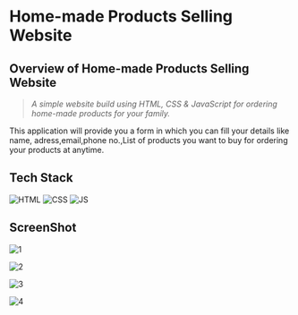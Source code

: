 # Home-made Products Selling Website

## Overview of Home-made Products Selling Website

> _A simple website build using HTML, CSS & JavaScript for ordering home-made products for your family._



This application will provide you a form in which you can fill your details like name, adress,email,phone no.,List of products you want to buy
 for ordering your products at anytime.


## Tech Stack

![HTML](https://img.shields.io/badge/html5%20-%23E34F26.svg?&style=for-the-badge&logo=html5&logoColor=white)
![CSS](https://img.shields.io/badge/css3%20-%231572B6.svg?&style=for-the-badge&logo=css3&logoColor=white)
![JS](https://img.shields.io/badge/javascript%20-%23323330.svg?&style=for-the-badge&logo=javascript&logoColor=%23F7DF1E)


## ScreenShot

![1](https://user-images.githubusercontent.com/100334178/163804893-c80bb965-6dd4-45ee-b645-937d1e9757ba.png)

![2](https://user-images.githubusercontent.com/100334178/163804921-6fd9b7ef-09ac-45eb-b8e0-d85f692379f8.png)

![3](https://user-images.githubusercontent.com/100334178/163804942-64b6554f-64ac-42bf-bdec-c406566863e8.png)

![4](https://user-images.githubusercontent.com/100334178/163804959-cab7d5d1-d861-4aa8-ad3d-18a979997bb1.png)
